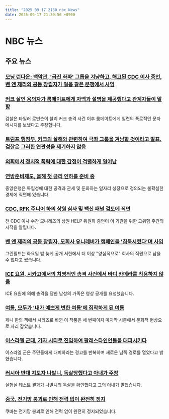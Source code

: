 ```yaml
---
title: "2025 09 17 2130 nbc News"
date: 2025-09-17 21:30:56 +0900
---
```


# NBC 뉴스
## 주요 뉴스
### [모닝 런다운: 백악관, '급진 좌파' 그룹을 겨냥하고, 해고된 CDC 이사 증언, 벤 앤 제리의 공동 창립자가 얼음 같은 분쟁에서 사임](https://www.nbcnews.com/news/us-news/kirk-evidence-contrasts-white-house-claims-radical-left-groups-cdcs-bi-rcna231815)

### [커크 살인 용의자가 룸메이트에게 자백과 설명을 제공했다고 관계자들이 말함](https://www.nbcnews.com/news/us-news/tyler-robinson-text-messages-roommate-charlie-kirk-shooting-suspect-rcna231732)  
검찰은 타일러 로빈슨이 찰리 커크 총격 사건 이후 룸메이트에게 일련의 폭로적인 문자 메시지를 보냈다고 주장합니다.

### [트럼프 행정부, 커크의 살해와 관련하여 극좌 그룹을 겨냥할 것이라고 발표. 검찰은 그러한 연관성을 제기하지 않음](https://www.nbcnews.com/politics/white-house/trump-administration-says-will-target-far-left-groups-kirks-assassinat-rcna231605)

### [의회에서 정치적 폭력에 대한 감정이 격렬하게 일어남](https://www.nbcnews.com/politics/congress/raw-emotion-rages-capitol-hill-lawmakers-grapple-charlie-kirks-killing-rcna231666)

### [연방준비제도, 올해 첫 금리 인하를 준비 중](https://www.nbcnews.com/business/economy/federal-reserve-interest-rates-decision-rcna231729)  
중앙은행은 독립성에 대한 공격과 관세 및 둔화하는 일자리 성장으로 정의되는 불확실한 경제에 직면해 있습니다.

### [CDC, RFK 주니어 하의 상원 심사 및 백신 패널 검토에 직면](https://www.nbcnews.com/health/health-news/cdc-rfk-jr-senate-hearing-vaccine-panel-review-susan-monarez-rcna231327)  
전 CDC 이사 수잔 모나레즈의 상원 HELP 위원회 증언이 이 기관을 위한 고위험 주간의 시작을 알립니다.

### [벤 앤 제리의 공동 창립자, 모회사 유니레버가 캠페인을 '침묵시켰다'며 사임](https://www.nbcnews.com/business/business-news/ben-jerrys-co-founder-jerry-greenfield-resigns-unilever-campaigning-rcna231819)  
그린필드는 화요일 밤 늦게 공개 서한에서 더 이상 "양심적으로" 회사의 직원으로 남을 수 없다고 썼습니다.

### [ICE 요원, 시카고에서의 치명적인 총격 사건에서 바디 카메라를 착용하지 않음](https://www.nbcnews.com/news/us-news/ice-officers-fatal-chicago-shooting-not-wearing-body-cameras-rcna231727)  
ICE 요원에 의해 총격을 당한 남성의 가족은 영상 공개를 요청했습니다.

### [여름, 모두가 '내가 예쁘게 변한 여름'에 집착하게 된 여름](https://www.nbcnews.com/pop-culture/tv/the-summer-i-turned-pretty-season-three-finale-cultural-phenomenon-rcna231345)  
제니 한의 책에서 시리즈로 바뀐 이 작품은 세 번째이자 마지막 시즌에서 문화적 현상으로 자리 잡았습니다.

### [이스라엘 군대, 가자 시티로 진입하여 팔레스타인인들을 대피시키다](https://www.nbcnews.com/world/gaza/israel-gaza-city-ground-assault-palestinians-flee-evacuation-rcna231821)  
이스라엘 군은 주민들에게 대피하라는 경고를 반복하며 새로운 남쪽 경로를 열었다고 밝혔습니다.

### [러시아 반대 지도자 나발니, 독살당했다고 아내가 주장](https://www.nbcnews.com/world/russia/alexei-navalny-lab-tests-show-russian-opposition-leader-poisoned-putin-rcna231825)  
실험실 테스트 결과가 나발니의 독살을 확인했다고 그의 아내가 말했습니다.

### [중국, 전기망 붕괴로 인해 전력 없이 완전히 정지](https://www.nbcnews.com/news/latino/cuba-entirely-power-electric-grid-collapse-rcna230360)  
쿠바는 전기망 붕괴로 인해 전력 없이 완전히 정지되었습니다.